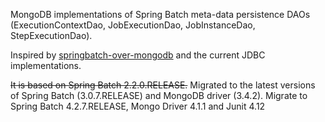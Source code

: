 MongoDB implementations of Spring Batch meta-data persistence DAOs (ExecutionContextDao, JobExecutionDao, JobInstanceDao, StepExecutionDao).

Inspired by [springbatch-over-mongodb](https://github.com/jbaruch/springbatch-over-mongodb) and the current JDBC implementations.

 ~~It is based on Spring Batch 2.2.0.RELEASE.~~ Migrated to the latest versions of Spring Batch (3.0.7.RELEASE) and MongoDB driver (3.4.2).
 Migrate to Spring Batch 4.2.7.RELEASE, Mongo Driver 4.1.1 and Junit 4.12
